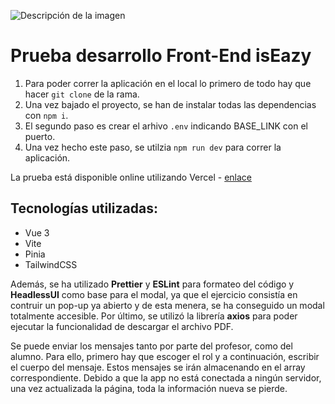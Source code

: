 ![Descripción de la imagen](https://i.ibb.co/0rkQb5Z/Captura-de-pantalla-2023-09-25-a-las-0-16-58.png)

# Prueba desarrollo Front-End isEazy

1. Para poder correr la aplicación en el local lo primero de todo hay que hacer `git clone` de la rama.
2. Una vez bajado el proyecto, se han de instalar todas las dependencias con `npm i`.
3. El segundo paso es crear el arhivo `.env` indicando BASE_LINK con el puerto.
4. Una vez hecho este paso, se utilzia `npm run dev` para correr la aplicación.

La prueba está disponible online utilizando Vercel - [enlace](https://chat-modal.vercel.app/)

## Tecnologías utilizadas:

- Vue 3
- Vite
- Pinia
- TailwindCSS

Además, se ha utilizado **Prettier** y **ESLint** para formateo del código y **HeadlessUI** como base para el modal, ya que el ejercicio consistía en contruir un pop-up ya abierto y de esta menera, se ha conseguido un modal totalmente accesible. Por último, se utilizó la librería **axios** para poder ejecutar la funcionalidad de descargar el archivo PDF.

Se puede enviar los mensajes tanto por parte del profesor, como del alumno. Para ello, primero hay que escoger el rol y a continuación, escribir el cuerpo del mensaje. Estos mensajes se irán almacenando en el array correspondiente. Debido a que la app no está conectada a ningún servidor, una vez actualizada la página, toda la información nueva se pierde.
